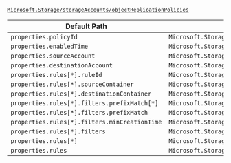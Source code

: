 [`Microsoft.Storage/storageAccounts/objectReplicationPolicies`](https://docs.microsoft.com/en-us/azure/templates/microsoft.storage/storageaccounts/objectreplicationpolicies)

| Default Path | Alias |
|---|---|
| `properties.policyId` | `Microsoft.Storage/storageAccounts/objectReplicationPolicies/policyId` |
| `properties.enabledTime` | `Microsoft.Storage/storageAccounts/objectReplicationPolicies/enabledTime` |
| `properties.sourceAccount` | `Microsoft.Storage/storageAccounts/objectReplicationPolicies/sourceAccount` |
| `properties.destinationAccount` | `Microsoft.Storage/storageAccounts/objectReplicationPolicies/destinationAccount` |
| `properties.rules[*].ruleId` | `Microsoft.Storage/storageAccounts/objectReplicationPolicies/rules[*].ruleId` |
| `properties.rules[*].sourceContainer` | `Microsoft.Storage/storageAccounts/objectReplicationPolicies/rules[*].sourceContainer` |
| `properties.rules[*].destinationContainer` | `Microsoft.Storage/storageAccounts/objectReplicationPolicies/rules[*].destinationContainer` |
| `properties.rules[*].filters.prefixMatch[*]` | `Microsoft.Storage/storageAccounts/objectReplicationPolicies/rules[*].filters.prefixMatch[*]` |
| `properties.rules[*].filters.prefixMatch` | `Microsoft.Storage/storageAccounts/objectReplicationPolicies/rules[*].filters.prefixMatch` |
| `properties.rules[*].filters.minCreationTime` | `Microsoft.Storage/storageAccounts/objectReplicationPolicies/rules[*].filters.minCreationTime` |
| `properties.rules[*].filters` | `Microsoft.Storage/storageAccounts/objectReplicationPolicies/rules[*].filters` |
| `properties.rules[*]` | `Microsoft.Storage/storageAccounts/objectReplicationPolicies/rules[*]` |
| `properties.rules` | `Microsoft.Storage/storageAccounts/objectReplicationPolicies/rules` |

